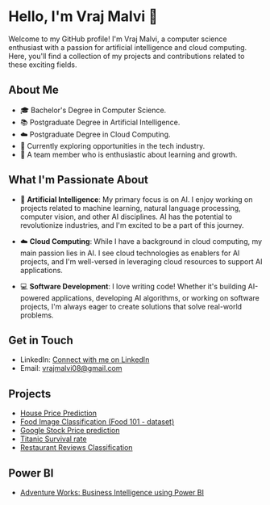 # Hello, I'm Vraj Malvi 👋

Welcome to my GitHub profile! I'm Vraj Malvi, a computer science enthusiast with a passion for artificial intelligence and cloud computing. Here, you'll find a collection of my projects and contributions related to these exciting fields.

## About Me

- 🎓 Bachelor's Degree in Computer Science.
- 📚 Postgraduate Degree in Artificial Intelligence.
- ☁️ Postgraduate Degree in Cloud Computing.
- 💼 Currently exploring opportunities in the tech industry.
- 🌱 A team member who is enthusiastic about learning and growth.

## What I'm Passionate About

- 🤖 **Artificial Intelligence**: My primary focus is on AI. I enjoy working on projects related to machine learning, natural language processing, computer vision, and other AI disciplines. AI has the potential to revolutionize industries, and I'm excited to be a part of this journey.

- ☁️ **Cloud Computing**: While I have a background in cloud computing, my main passion lies in AI. I see cloud technologies as enablers for AI projects, and I'm well-versed in leveraging cloud resources to support AI applications.

- 💻 **Software Development**: I love writing code! Whether it's building AI-powered applications, developing AI algorithms, or working on software projects, I'm always eager to create solutions that solve real-world problems.

## Get in Touch

- LinkedIn: [Connect with me on LinkedIn](https://www.linkedin.com/in/vrajmalvi/)
- Email: [vrajmalvi08@gmail.com](mailto:vrajmalvi08@gmail.com)

## Projects

- [House Price Prediction](https://github.com/VrajMalvi/House-Price-Prediction.git)
- [Food Image Classification (Food 101 - dataset)](https://github.com/VrajMalvi/Food_vision_101.git)
- [Google Stock Price prediction](https://github.com/VrajMalvi/Google-Stock-price-prediction.git)
- [Titanic Survival rate](https://github.com/VrajMalvi/Titanic-survival-rate.git)
- [Restaurant Reviews Classification](https://github.com/VrajMalvi/Restaurant_Reviews-Classification-.git)

## Power BI
- [Adventure Works: Business Intelligence using Power BI](https://github.com/VrajMalvi/Adventure-Works.git)
<!---
VrajMalvi/VrajMalvi is a ✨ special ✨ repository because its `README.md` (this file) appears on your GitHub profile.
You can click the Preview link to take a look at your changes.
--->
